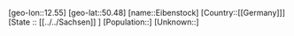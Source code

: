 ﻿---
location: [50.48,12.55]
mapzoom: [7,12] 
mapmarker: city 
type: City
tags:
- geo/City


SpocWebEntityId: 29992
isDeleted: false
confidential: public

---
[geo-lon::12.55]
[geo-lat::50.48]
[name::Eibenstock]
[Country::[[Germany]]]
[State :: [[../../Sachsen]] ]
[Population::]
[Unknown::]

